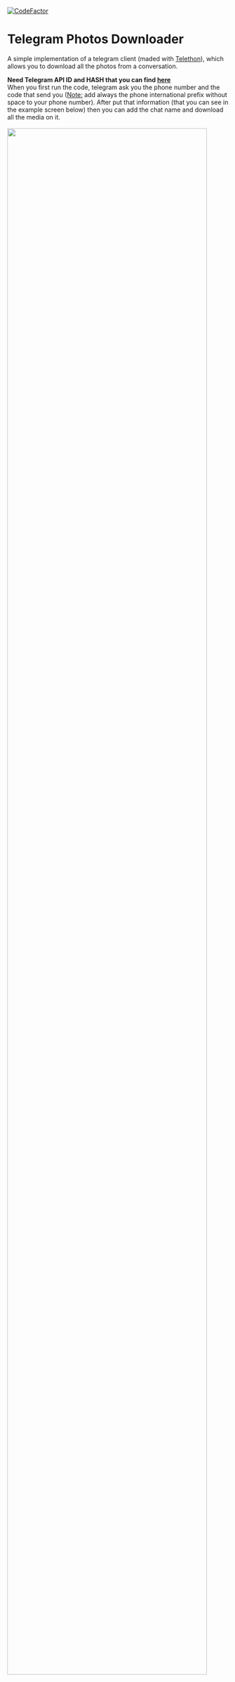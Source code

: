 [![CodeFactor](https://www.codefactor.io/repository/github/lucamir/telegram-photos-downloader/badge)](https://www.codefactor.io/repository/github/lucamir/telegram-photos-downloader)

# Telegram Photos Downloader
A simple implementation of a telegram client (maded with <a href="https://github.com/LonamiWebs/Telethon">Telethon</a>), which allows you to download all the photos from a conversation.

**Need Telegram API ID and HASH that you can find <a href="https://my.telegram.org">here</a>**<br>
When you first run the code, telegram ask you the phone number and the code that send you (<u>Note:</u> add always the phone international prefix without space to your phone number).
After put that information (that you can see in the example screen below) then you can add the chat name and download all the media on it.
<br><br>
<img src="https://github.com/lucamir/Telegram-Photos-Downloader/blob/master/Example_Questions.png" style="width: 95%; aspect-ration: 1/1;" />
